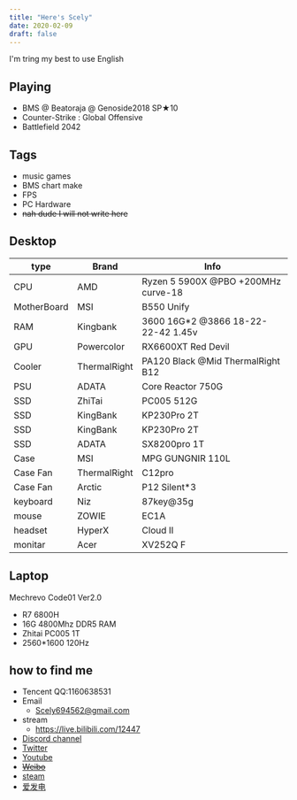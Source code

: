 ```yaml
---
title: "Here's Scely"
date: 2020-02-09
draft: false
---
```


  I'm tring my best to use English

<!--more-->

## Playing
- BMS @ Beatoraja @ Genoside2018 SP★10
- Counter-Strike : Global Offensive
- Battlefield 2042

## Tags
- music games
- BMS chart make
- FPS
- PC Hardware
- ~~nah dude I will not write here~~

## Desktop

type | Brand | Info
---|---|---
CPU | AMD | Ryzen 5 5900X @PBO +200MHz curve-18
MotherBoard | MSI | B550 Unify
RAM | Kingbank | 3600 16G*2 @3866 18-22-22-42 1.45v
GPU  | Powercolor | RX6600XT Red Devil
Cooler | ThermalRight | PA120 Black @Mid ThermalRight B12 
PSU | ADATA | Core Reactor 750G
SSD | ZhiTai | PC005 512G
SSD | KingBank | KP230Pro 2T
SSD | KingBank | KP230Pro 2T
SSD | ADATA | SX8200pro 1T
Case | MSI | MPG GUNGNIR 110L
Case Fan | ThermalRight | C12pro
Case Fan | Arctic | P12 Silent*3
keyboard | Niz | 87key@35g
mouse | ZOWIE | EC1A
headset | HyperX | Cloud II
monitar | Acer | XV252Q F



## Laptop

Mechrevo Code01 Ver2.0
- R7 6800H
- 16G 4800Mhz DDR5 RAM
- Zhitai PC005 1T
- 2560*1600 120Hz


## how to find me

- Tencent QQ:1160638531
- Email
  - Scely694562@gmail.com
- stream
  - https://live.bilibili.com/12447
- [Discord channel](discord.gg/9mp6h6W)
- [Twitter](https://twitter.com/Scelytheboomer)
- [Youtube](https://www.youtube.com/channel/UCEuWgIRKyeApO6dxfca5xOg)
- ~~[Weibo](https://weibo.com/2485089434/profile)~~
- [steam](https://steamcommunity.com/id/ScelyM/)
- [爱发电](https://afdian.net/@Scely)